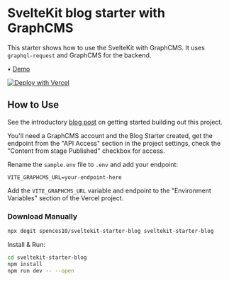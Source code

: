 # SvelteKit blog starter with GraphCMS

This starter shows how to use the SvelteKit with GraphCMS. It uses
`graphql-request` and GraphCMS for the backend.

• [Demo](https://sveltekit-starter-blog.vercel.app/)

[![Deploy with Vercel](https://vercel.com/button)](https://vercel.com/import/project?template=https://github.com/spences10/sveltekit-starter-blog/tree/main)

## How to Use

See the introductory [blog post] on getting started building out this
project.

You'll need a GraphCMS account and the Blog Starter created, get the
endpoint from the "API Access" section in the project settings, check
the "Content from stage Published" checkbox for access.

Rename the `sample.env` file to `.env` and add your endpoint:

```text
VITE_GRAPHCMS_URL=your-endpoint-here
```

Add the `VITE_GRAPHCMS_URL` variable and endpoint to the "Environment
Variables" section of the Vercel project.

### Download Manually

```bash
npx degit spences10/sveltekit-starter-blog sveltekit-starter-blog
```

Install & Run:

```bash
cd sveltekit-starter-blog
npm install
npm run dev -- --open
```

<!-- Links -->

[blog post]:
  https://scottspence.com/2021/05/06/graphcms-svelte-strter/
